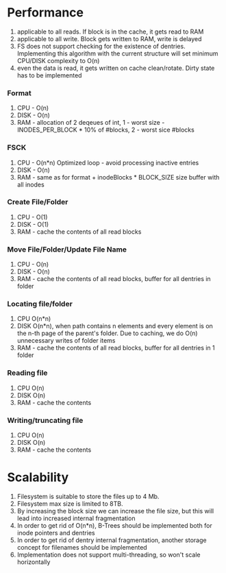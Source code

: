 # Performance

1. applicable to all reads. If block is in the cache, it gets read to RAM
2. applicable to all write. Block gets written to RAM, write is delayed
3. FS does not support checking for the existence of dentries. Implementing this algorithm with the current structure will set minimum CPU/DISK complexity to O(n)
4. even the data is read, it gets written on cache clean/rotate. Dirty state has to be implemented

### Format
1. CPU - O(n)
2. DISK - O(n)
3. RAM - allocation of 2 deqeues of int, 1 - worst size - INODES_PER_BLOCK * 10% of #blocks, 2 - worst sice #blocks

### FSCK
1. CPU - O(n*n) Optimized loop - avoid processing inactive entries
2. DISK - O(n)
3. RAM - same as for format + inodeBlocks * BLOCK_SIZE size buffer with all inodes

### Create File/Folder
1. CPU - O(1)
2. DISK - O(1)
3. RAM - cache the contents of all read blocks

### Move File/Folder/Update File Name
1. CPU - O(n)
2. DISK - O(n)
3. RAM - cache the contents of all read blocks, buffer for all dentries in folder

### Locating file/folder
1. CPU O(n*n)
2. DISK O(n*n), when path contains n elements and every element is on the n-th page of the parent's folder. Due to caching, we do O(n) unnecessary writes of folder items
3. RAM - cache the contents of all read blocks, buffer for all dentries in 1 folder

### Reading file
1. CPU O(n)
2. DISK O(n)
3. RAM - cache the contents

### Writing/truncating file
1. CPU O(n)
2. DISK O(n)
3. RAM - cache the contents

# Scalability
1. Filesystem is suitable to store the files up to 4 Mb.
2. Filesystem max size is limited to 8TB.
3. By increasing the block size we can increase the file size, but this will lead into increased internal fragmentation
4. In order to get rid of O(n*n), B-Trees should be implemented both for inode pointers and dentries
5. In order to get rid of dentry internal fragmentation, another storage concept for filenames should be implemented
6. Implementation does not support multi-threading, so won't scale horizontally
